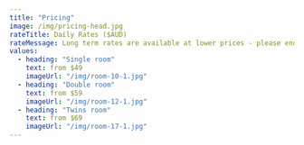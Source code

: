 ```yaml
---
title: "Pricing"
image: /img/pricing-head.jpg
rateTitle: Daily Rates ($AUD)
rateMessage: Long term rates are available at lower prices - please enquire. Minimum stay is 3 days.
values:
  - heading: "Single room"
    text: from $49 
    imageUrl: "/img/room-10-1.jpg"
  - heading: "Double room"
    text: from $59 
    imageUrl: "/img/room-12-1.jpg"
  - heading: "Twins room"
    text: from $69 
    imageUrl: "/img/room-17-1.jpg"
---
```

